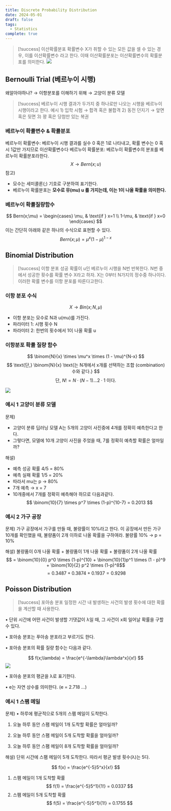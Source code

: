 ```yaml
---
title: Discrete Probability Distribution
date: 2024-05-01
draft: false
tags:
  - Statistics
complete: true
---
```

> [!success] 이산확률분포
> 확률변수 X가 취할 수 있는 모든 값을 셀 수 있는 경우, 이를 이산확률변수 라고 한다.
> 이때 이산확률분포는 이산확률변수의 확률분포를 의미한다.
> ![](https://i.imgur.com/eUstNYd.png)

## Bernoulli Trial (베르누이 시행)
왜알아야하나? → 이항분포를 이해하기 위해 → 고양이 분류 모델

> [!success] 베르누이 시행
> 결과가 두가지 중 하나로만 나오는 시행을 베르누이 시행이라고 한다.
> 예시 1) 입학 시험 → 합격 혹은 불합격
> 2) 동전 던지기 → 앞면 혹은 뒷면
> 3) 꽝 혹은 당첨만 있는 복권

### 베르누이 확률변수 & 확률분포
베르누이 확률변수: 베르누이 시행 결과를 실수 0 혹은 1로 나타내고, 확률 변수는 0 혹시 1값만 가지므로 이산확률변수다
베르누이 확률분포: 베르누이 확률변수의 분포를 베르누이 확률분포라한다.
$$ X \to Bern(x;u)$$
참고)
- 모수는 세미콜론(;) 기호로 구분하여 표기한다.
- 베르누이 확률분포는 **모수로 뮤(mu) u 를 가지는데, 이는 1이 나올 확률을 의미한다.**

### 베르누이 확률질량함수
$$ Bern(x;\mu) = \begin{cases} \mu, & \text{if } x=1 \\ 1-\mu, & \text{if } x=0 \end{cases} $$
이는 간단히 아래와 같은 하나의 수식으로 표현할 수 있다.
$$ Bern(x;\mu) = \mu^x(1-\mu)^{1-x} $$

## Binomial Distribution
>[!success] 이항 분포
>성공 확률이 u인 베르누이 시행을 N번 반복한다.
>N번 중에서 성공한 횟수를 확률 변수 X라고 하자.
>X는 0부터 N가지의 정수중 하나이다.
>이러한 확률 변수를 이항 분포를 따른다고한다.

### 이항 분포 수식
$$ X \to Bin(x;N,\mu) $$
- 이항 분포는 모수로 N과 u(mu)를 가진다.
- 파라미터 1: 시행 횟수 N
- 파라미터 2: 한번의 횟수에서 1이 나올 확률 u
### 이항분포 확률 질량 함수
$$ \binom{N}{x} \times \mu^x \times (1 - \mu)^{N-x} $$
$$ \text{단,} \binom{N}{x} \text{는 N개에서 x개를 선택하는 조합 (combination) 수와 같다.} $$
$$ \text{단,} \ N! = N \cdot (N - 1) \dots 2 \cdot 1 \ \text{이다.} $$

![](https://i.imgur.com/NOJE3HS.png)



### 예시 1 고양이 분류 모델
문제)
- 고양이 분류 딥러닝 모델 A는 5개의 고양이 사진중에 4개를 정확히 예측한다고 한다.
- 그렇다면, 모델에 10개 고양이 사진을 주었을 때, 7를 정확히 예측할 확률은 얼마일까?

해설)
- 예측 성공 확률 4/5 = 80%
- 예측 실패 확률 1/5 = 20%
- 따라서 mu는 p → 80%
- 7개 예측 → x = 7
- 10개중에서 7개를 정확히 예측해야 하므로 다음과같다.
$$ \binom{10}{7} \times p^7 \times (1-p)^{10-7} = 0.2013 $$

### 예시 2 가구 공장
문제)
가구 공장에서 가구를 만들 때, 불량률이 10%라고 한다.
이 공장에서 만든 가구 10개를 확인했을 때, 불량품이 2개 이하로 나올 확률을 구하여라.
불량률 10% → p = 10%

해설)
불량품이 0개 나올 확률 + 불량품이 1개 나올 확률 + 불량품이 2개 나올 확률
$$ = \binom{10}{0} p^0 \times (1-p)^{10} + \binom{10}{1}p^1 \times (1 - p)^9 + \binom{10}{2} p^2 \times (1-p)^8$$
$$ = 0.3487 + 0.3874 + 0.1937 = 0.9298 $$

## Poisson Distribution
> [!success] 포아송 분포
> 일정한 시간 내 발생하는 사건의 발생 횟수에 대한 확률을 계산할 때 사용한다.

• 단위 시간에 어떤 사건이 발생할 기댓값이 λ일 때, 그 사건이 x회 일어날 확률을 구할 수 있다.

• 포아송 분포는 푸아송 분포라고 부르기도 한다.

• 포아송 분포의 확률 질량 함수는 다음과 같다.

$$ f(x;\lambda) = \frac{e^{-\lambda}\lambda^x}{x!} $$
![](https://i.imgur.com/08UTMiK.png)


• 포아송 분포의 평균을 λ로 표기한다.

• e는 자연 상수를 의미한다. (e = 2.718 ...)


### 예시 1 스팸 메일
문제)
• 하루에 평균적으로 5개의 스팸 메일이 도착한다.

1) 오늘 하루 동안 스팸 메일이 1개 도착할 확률은 얼마일까?

2) 오늘 하루 동안 스팸 메일이 5개 도착할 확률을 얼마일까?

3) 오늘 하루 동안 스팸 메일이 8개 도착할 확률을 얼마일까?



해설)
단위 시간에 스팸 메일이 5개 도착한다. 따라서 평균 발생 횟수(λ)는 5다.

$$ f(x) = \frac{e^{-5}5^x}{x!} $$

1. 스팸 메일이 1개 도착할 확률
$$ f(1) = \frac{e^{-5}5^1}{1!} = 0.0337 $$
2. 스팸 메일이 5개 도착할 확률
$$ f(5) = \frac{e^{-5}5^1}{1!} = 0.1755 $$